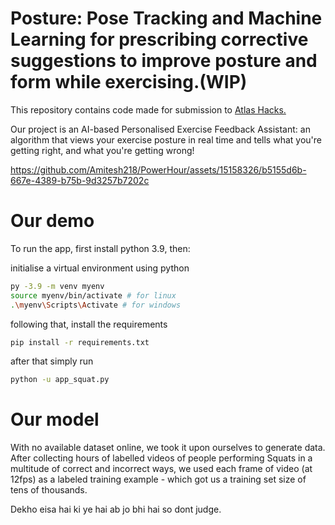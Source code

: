 # Posture: Pose Tracking and Machine Learning for prescribing corrective suggestions to improve posture and form while exercising.(WIP)

This repository contains code made for submission to [Atlas Hacks.](https://devpost.com/software/posture-w5670m)

Our project is an AI-based Personalised Exercise Feedback Assistant: an algorithm that views your exercise posture in real time and tells what you're getting right, and what you're getting wrong! 


https://github.com/Amitesh218/PowerHour/assets/15158326/b5155d6b-667e-4389-b75b-9d3257b7202c

# Our demo

To run the app, first install python 3.9, then:

initialise a virtual environment using python 
```zsh
py -3.9 -m venv myenv
source myenv/bin/activate # for linux
.\myenv\Scripts\Activate # for windows
```
following that, install the requirements
```zsh
pip install -r requirements.txt
```
after that simply run
```zsh
python -u app_squat.py
```

# Our model

With no available dataset online, we took it upon ourselves to generate data. After collecting hours of labelled videos of people performing Squats in a multitude of correct and incorrect ways, we used each frame of video (at 12fps) as a labeled training example - which got us a training set size of tens of thousands. 

Dekho eisa hai ki ye hai ab jo bhi hai so dont judge.
